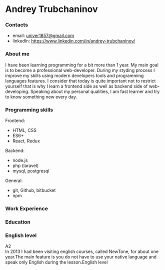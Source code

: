 # Andrey Trubchaninov  

### Contacts  
- email: univer1857@gmail.com  
- linkedIn: https://www.linkedin.com/in/andrey-trubchaninov/  

### About me  
I have been learning programming for a bit more than 1 year. My main goal is to become a professional web-developer. During my styding process I improve my skills using modern developers tools and programming languages features. I consider that today is quite important not to restrict yourself that is why I learn a frontend side as well as backend side of web-developing. Speaking about my personal qualities, I am fast learner and try to know something new every day.  

### Programming skills  
Frontend:  

- HTML, CSS  
- ES6+  
- React, Redux  

Backend:

- node.js  
- php (laravel)  
- mysql, postgresql  

General:  
- git, Github, bitbucket  
- npm  

### Work Experience  

### Education  

### English level  
A2  
In 2013 I had been visiting english courses, called NewTone, for about one year.The main feature is you do not have to use your native language and speak only English during the lesson.English level
